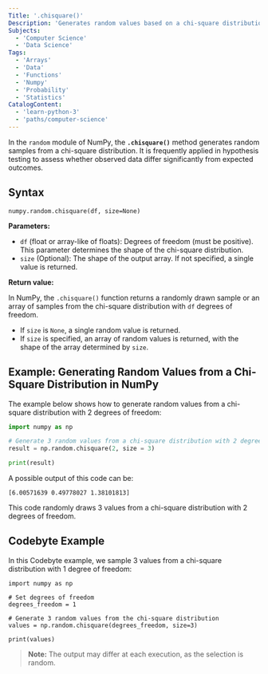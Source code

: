 ```yaml
---
Title: '.chisquare()'
Description: 'Generates random values based on a chi-square distribution with a given number of degrees of freedom.'
Subjects:
  - 'Computer Science'
  - 'Data Science'
Tags:
  - 'Arrays'
  - 'Data'
  - 'Functions'
  - 'Numpy'
  - 'Probability'
  - 'Statistics'
CatalogContent:
  - 'learn-python-3'
  - 'paths/computer-science'
---
```


In the `random` module of NumPy, the **`.chisquare()`** method generates random samples from a chi-square distribution. It is frequently applied in hypothesis testing to assess whether observed data differ significantly from expected outcomes.

## Syntax

```pseudo
numpy.random.chisquare(df, size=None)
```

**Parameters:**

- `df` (float or array-like of floats): Degrees of freedom (must be positive). This parameter determines the shape of the chi-square distribution.
- `size` (Optional): The shape of the output array. If not specified, a single value is returned.

**Return value:**

In NumPy, the `.chisquare()` function returns a randomly drawn sample or an array of samples from the chi-square distribution with `df` degrees of freedom.

- If `size` is `None`, a single random value is returned.
- If `size` is specified, an array of random values is returned, with the shape of the array determined by `size`.

## Example: Generating Random Values from a Chi-Square Distribution in NumPy

The example below shows how to generate random values from a chi-square distribution with 2 degrees of freedom:

```py
import numpy as np

# Generate 3 random values from a chi-square distribution with 2 degrees of freedom
result = np.random.chisquare(2, size = 3)

print(result)
```

A possible output of this code can be:

```shell
[6.00571639 0.49778027 1.38101813]
```

This code randomly draws 3 values from a chi-square distribution with 2 degrees of freedom.

## Codebyte Example

In this Codebyte example, we sample 3 values from a chi-square distribution with 1 degree of freedom:

```codebyte/python
import numpy as np

# Set degrees of freedom
degrees_freedom = 1

# Generate 3 random values from the chi-square distribution
values = np.random.chisquare(degrees_freedom, size=3)

print(values)
```

> **Note:** The output may differ at each execution, as the selection is random.
